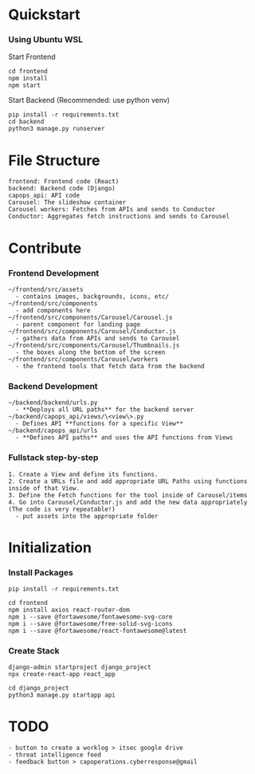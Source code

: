 # Quickstart
### Using Ubuntu WSL
Start Frontend
```
cd frontend
npm install
npm start
```

Start Backend (Recommended: use python venv)
```
pip install -r requirements.txt
cd backend
python3 manage.py runserver
```



# File Structure
```
frontend: Frontend code (React)  
backend: Backend code (Django)
capops_api: API code
Carousel: The slideshow container
Carousel workers: Fetches from APIs and sends to Conductor
Conductor: Aggregates fetch instructions and sends to Carousel
```



# Contribute
### Frontend Development
```
~/frontend/src/assets
  - contains images, backgrounds, icons, etc/
~/frontend/src/components
  - add components here
~/frontend/src/components/Carousel/Carousel.js
  - parent component for landing page 
~/frontend/src/components/Carousel/Conductor.js
  - gathers data from APIs and sends to Carousel 
~/frontend/src/components/Carousel/Thumbnails.js
  - the boxes along the bottom of the screen
~/frontend/src/components/Carousel/workers
  - the frontend tools that fetch data from the backend
  ```
### Backend Development
```
~/backend/backend/urls.py
  - **Deploys all URL paths** for the backend server
~/backend/capops_api/views/\<view\>.py 
  - Defines API **functions for a specific View**
~/backend/capops_api/urls
  - **Defines API paths** and uses the API functions from Views
```
### Fullstack step-by-step
```
1. Create a View and define its functions.
2. Create a URLs file and add appropriate URL Paths using functions inside of that View.
3. Define the Fetch functions for the tool inside of Carousel/items
4. Go into Carousel/Conductor.js and add the new data appropriately (The code is very repeatable!)
  - put assets into the appropriate folder
```


# Initialization
### Install Packages
```
pip install -r requirements.txt

cd frontend
npm install axios react-router-dom
npm i --save @fortawesome/fontawesome-svg-core
npm i --save @fortawesome/free-solid-svg-icons
npm i --save @fortawesome/react-fontawesome@latest
```
### Create Stack
```
django-admin startproject django_project
npx create-react-app react_app

cd django_project
python3 manage.py startapp api
``` 



# TODO
```
- button to create a worklog > itsec google drive
- threat intelligence feed
- feedback button > capoperations.cyberresponse@gmail
```